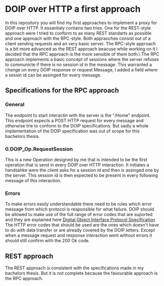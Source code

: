 # DOIP over HTTP a first approach

In this repository you will find my first approaches to implement a proxy for DOIP over HTTP. 
It essantialy contains two tries. One for the REST-style approach were I tried to conform to as many REST standarts as possible and one approach with the RPC-style. Both appraoches consist out of a client sending requests and an very basic server. The RPC-style approach is a bit more advanced as the REST approach beacuse while working on it I decided that the RPC approach is the more sensible of them both.\\
The RPC approach implements a basic concept of sessions where the server refuses to communicte if there is no session id in the message. This warranted a change on every DOIP response or request Message, I added a field where a sessin id can be assinged for every message.


## Specifications for the RPC approach

### General
The endpoint to start interactin with the server is the "/Home" endpoint. This endpoint expects a POST HTTP request for every message and otherwise trie to conform to the DOIP specifications. But sadly a whole implementation of the DOIP specification was out of scope for this bachelors thesis.

### 0.DOIP_Op.RequestSession
This is a new Operation designed by me that is intended to be the first operation that is send in every DOIP over HTTP interaction. It initiates a handsahke were the client asks for a session id and then is assinged one by the server. This session id is then expected to be present in every following message of this interaction.

### Errors

To make errors easily understandable there need to be rules which error message from which protocol is responsible for what failure.
DOIP should be allowed tu make use of the full range of error codes that are suported and they are explained here [Digital Object Interface Protocol Specification](https://https://www.dona.net/sites/default/files/2018-11/DOIPv2Spec_1.pdf)
The HTTP error codes that should be used are the ones which doesn't have to do with data transfer or are already covered by the DOIP letters. Except when a message request and response interaction went without errors it should still confirm with the 200 Ok code. 

## REST approach
The REST approach is consistent with the specifications made in my bachelors thesis. But it is not complete because the favourable approach is the RPC approach.
